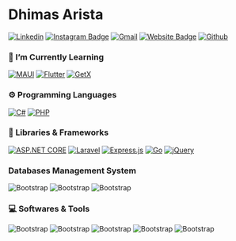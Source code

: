   # Dhimas Arista



[![Linkedin](https://img.shields.io/badge/-LinkedIn-blue?style=flat&logo=Linkedin&logoColor=white)](https://www.linkedin.com/in/dhimasarista/)
[![Instagram Badge](https://img.shields.io/badge/-Instagram-purple?logo=instagram&logoColor=white&link=https://instagram.com/dprogrmmer/)](https://www.instagram.com/dprogrmmer)
[![Gmail](https://img.shields.io/badge/-Gmail-c14438?style=flat&logo=Gmail&logoColor=white)](mailto:mdhimasarista@gmail.com)
[![Website Badge](https://img.shields.io/badge/-Website-c14438?style=flat&logo=Google-Chrome&logoColor=white&link=https://dhimasarista.github.io)](https://dhimasarista.github.io)
[![Github](https://img.shields.io/github/followers/dhimasarista?label=Follow&style=social)](https://github.com/dhimasarista)

### 🌱 I’m Currently Learning 
[![MAUI](https://img.shields.io/badge/MAUI-512BD4?logo=dotnet&logoColor=fff)](#)
[![Flutter](https://img.shields.io/badge/Flutter-02569B?logo=flutter&logoColor=fff)](#)
[![GetX](https://img.shields.io/badge/GetX-02569B?logo=getx&logoColor=fff)](#)

### ⚙️ Programming Languages
[![C#](https://custom-icon-badges.demolab.com/badge/C%23-%23239120.svg?logo=cshrp&logoColor=pink)](#)
[![PHP](https://img.shields.io/badge/PHP-AEB2D5?logo=PHP&logoColor=000)](#)

### 🧰 Libraries & Frameworks
[![ASP.NET CORE](https://img.shields.io/badge/ASP.NET_Core-512BD4?logo=dotnet&logoColor=fff)](#)
[![Laravel](https://img.shields.io/badge/Laravel-%23FF2D20.svg?logo=laravel&logoColor=white)](#)
[![Express.js](https://img.shields.io/badge/ExpressJS-%23404d59.svg?logo=express&logoColor=%2361DAFB)](#)
[![Go](https://img.shields.io/badge/Fiber-%2300ADD8.svg?&logo=go&logoColor=white)](#)
[![jQuery](https://img.shields.io/badge/jQuery-0769AD?logo=jquery&logoColor=fff)](#)


### Databases Management System
![Bootstrap](https://img.shields.io/badge/-MySQL-05122A?style=flat-square&logo=MySQL&color=353535) 
![Bootstrap](https://img.shields.io/badge/-SQLite-05122A?style=flat-square&logo=SQLite&color=353535) 
![Bootstrap](https://img.shields.io/badge/-MongoDB-05122A?style=flat-square&logo=MongoDB&color=353535) 

### 💻 Softwares & Tools
![Bootstrap](https://img.shields.io/badge/-Git-05122A?style=flat-square&logo=Git&color=353535) 
![Bootstrap](https://img.shields.io/badge/-Postman-05122A?style=flat-square&logo=Postman&color=353535) 
![Bootstrap](https://img.shields.io/badge/-Visual%20Studio%20Code-05122A?style=flat-square&logo=visualstudiocode&color=353535) 
![Bootstrap](https://img.shields.io/badge/-Linux-05122A?style=flat-square&logo=Linux&color=353535)
![Bootstrap](https://img.shields.io/badge/-Ubuntu-05122A?style=flat-square&logo=Ubuntu&color=353535)
